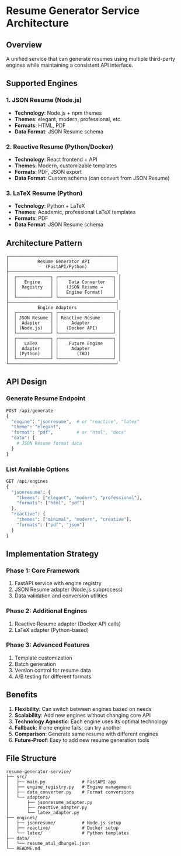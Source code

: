 # Resume Generator Service Architecture

## Overview
A unified service that can generate resumes using multiple third-party engines while maintaining a consistent API interface.

## Supported Engines

### 1. JSON Resume (Node.js)
- **Technology**: Node.js + npm themes
- **Themes**: elegant, modern, professional, etc.
- **Formats**: HTML, PDF
- **Data Format**: JSON Resume schema

### 2. Reactive Resume (Python/Docker)
- **Technology**: React frontend + API
- **Themes**: Modern, customizable templates
- **Formats**: PDF, JSON export
- **Data Format**: Custom schema (can convert from JSON Resume)

### 3. LaTeX Resume (Python)
- **Technology**: Python + LaTeX
- **Themes**: Academic, professional LaTeX templates
- **Formats**: PDF
- **Data Format**: JSON Resume schema

## Architecture Pattern

```
┌─────────────────────────────────────────┐
│           Resume Generator API          │
│              (FastAPI/Python)           │
├─────────────────────────────────────────┤
│  ┌─────────────┐ ┌─────────────────────┐ │
│  │   Engine    │ │    Data Converter   │ │
│  │  Registry   │ │   (JSON Resume →    │ │
│  │             │ │   Engine Format)    │ │
│  └─────────────┘ └─────────────────────┘ │
├─────────────────────────────────────────┤
│           Engine Adapters               │
│  ┌─────────────┐ ┌─────────────────────┐ │
│  │ JSON Resume │ │ Reactive Resume     │ │
│  │  Adapter    │ │     Adapter         │ │
│  │ (Node.js)   │ │   (Docker API)      │ │
│  └─────────────┘ └─────────────────────┘ │
│  ┌─────────────┐ ┌─────────────────────┐ │
│  │   LaTeX     │ │    Future Engine    │ │
│  │  Adapter    │ │     Adapter         │ │
│  │ (Python)    │ │       (TBD)         │ │
│  └─────────────┘ └─────────────────────┘ │
└─────────────────────────────────────────┘
```

## API Design

### Generate Resume Endpoint
```python
POST /api/generate
{
  "engine": "jsonresume",  # or "reactive", "latex"
  "theme": "elegant",
  "format": "pdf",         # or "html", "docx"
  "data": {
    # JSON Resume format data
  }
}
```

### List Available Options
```python
GET /api/engines
{
  "jsonresume": {
    "themes": ["elegant", "modern", "professional"],
    "formats": ["html", "pdf"]
  },
  "reactive": {
    "themes": ["minimal", "modern", "creative"],
    "formats": ["pdf", "json"]
  }
}
```

## Implementation Strategy

### Phase 1: Core Framework
1. FastAPI service with engine registry
2. JSON Resume adapter (Node.js subprocess)
3. Data validation and conversion utilities

### Phase 2: Additional Engines
1. Reactive Resume adapter (Docker API calls)
2. LaTeX adapter (Python-based)

### Phase 3: Advanced Features
1. Template customization
2. Batch generation
3. Version control for resume data
4. A/B testing for different formats

## Benefits

1. **Flexibility**: Can switch between engines based on needs
2. **Scalability**: Add new engines without changing core API
3. **Technology Agnostic**: Each engine uses its optimal technology
4. **Fallback**: If one engine fails, can try another
5. **Comparison**: Generate same resume with different engines
6. **Future-Proof**: Easy to add new resume generation tools

## File Structure
```
resume-generator-service/
├── src/
│   ├── main.py              # FastAPI app
│   ├── engine_registry.py   # Engine management
│   ├── data_converter.py    # Format conversions
│   └── adapters/
│       ├── jsonresume_adapter.py
│       ├── reactive_adapter.py
│       └── latex_adapter.py
├── engines/
│   ├── jsonresume/          # Node.js setup
│   ├── reactive/            # Docker setup
│   └── latex/               # Python templates
├── data/
│   └── resume_atul_dhungel.json
└── README.md
